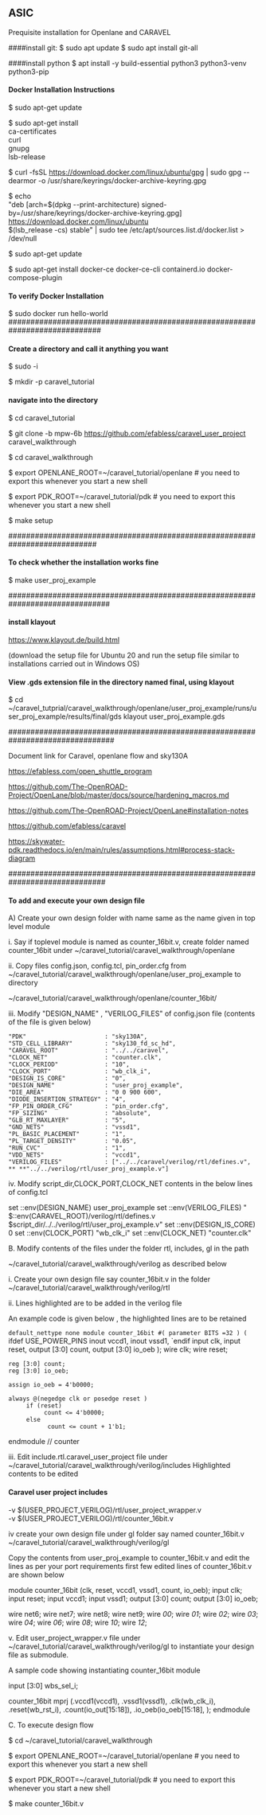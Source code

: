 ## ASIC
Prequisite installation for Openlane and CARAVEL

####install git:
$ sudo apt update
$ sudo apt install git-all

####install python
$ apt install -y build-essential python3 python3-venv python3-pip

#### Docker Installation Instructions 
 $ sudo apt-get update

 $ sudo apt-get install \
    ca-certificates \
    curl \
    gnupg \
    lsb-release
	
$ curl -fsSL https://download.docker.com/linux/ubuntu/gpg | sudo gpg --dearmor -o /usr/share/keyrings/docker-archive-keyring.gpg
 
$ echo \
  "deb [arch=$(dpkg --print-architecture) signed-by=/usr/share/keyrings/docker-archive-keyring.gpg] https://download.docker.com/linux/ubuntu \
  $(lsb_release -cs) stable" | sudo tee /etc/apt/sources.list.d/docker.list > /dev/null
  
$ sudo apt-get update

$ sudo apt-get install docker-ce docker-ce-cli containerd.io docker-compose-plugin

#### To verify Docker Installation

$ sudo docker run hello-world
#############################################################################

#### Create a directory and call it anything you want

$ sudo -i 

$ mkdir -p caravel_tutorial

#### navigate into the directory

$ cd caravel_tutorial

$ git clone -b mpw-6b https://github.com/efabless/caravel_user_project caravel_walkthrough

$ cd caravel_walkthrough

$ export OPENLANE_ROOT=~/caravel_tutorial/openlane # you need to export this whenever you start a new shell

$ export PDK_ROOT=~/caravel_tutorial/pdk # you need to export this whenever you start a new shell

$ make setup

############################################################################

#### To check whether the installation works fine

$ make user_proj_example

###############################################################################
#### install klayout
https://www.klayout.de/build.html

(download the setup file for Ubuntu 20 and run the setup file similar to installations carried out in Windows OS)
#### View .gds extension file in the directory named final, using klayout

$ cd ~/caravel_tutprial/caravel_walkthrough/openlane/user_proj_example/runs/user_proj_example/results/final/gds
klayout user_proj_example.gds

################################################################################

Document link for Caravel, openlane flow and sky130A 

https://efabless.com/open_shuttle_program

https://github.com/The-OpenROAD-Project/OpenLane/blob/master/docs/source/hardening_macros.md

https://github.com/The-OpenROAD-Project/OpenLane#installation-notes

https://github.com/efabless/caravel

https://skywater-pdk.readthedocs.io/en/main/rules/assumptions.html#process-stack-diagram

##############################################################################
#### To add and execute your own design file

A) Create your own design folder with name same as the name given in top level module

i. Say if toplevel module is named as counter_16bit.v, create folder named counter_16bit under ~/caravel_tutorial/caravel_walkthrough/openlane

ii. Copy files config.json, config.tcl, pin_order.cfg from ~/caravel_tutorial/caravel_walkthrough/openlane/user_proj_example 
to directory

~/caravel_tutorial/caravel_walkthrough/openlane/counter_16bit/

iii. Modify "DESIGN_NAME" , "VERILOG_FILES" of config.json file (contents of the file is given below)

    "PDK"                      : "sky130A",
    "STD_CELL_LIBRARY"         : "sky130_fd_sc_hd",
    "CARAVEL_ROOT"             : "../../caravel",
    "CLOCK_NET"                : "counter.clk",
    "CLOCK_PERIOD"             : "10",
    "CLOCK_PORT"               : "wb_clk_i",
    "DESIGN_IS_CORE"           : "0",
    "DESIGN_NAME"              : "user_proj_example",
    "DIE_AREA"                 : "0 0 900 600",
    "DIODE_INSERTION_STRATEGY" : "4",
    "FP_PIN_ORDER_CFG"         : "pin_order.cfg",
    "FP_SIZING"                : "absolute",
    "GLB_RT_MAXLAYER"          : "5",
    "GND_NETS"                 : "vssd1",
    "PL_BASIC_PLACEMENT"       : "1",
    "PL_TARGET_DENSITY"        : "0.05",
    "RUN_CVC"                  : "1",
    "VDD_NETS"                 : "vccd1",
    "VERILOG_FILES"            : ["../../caravel/verilog/rtl/defines.v", ** **"../../verilog/rtl/user_proj_example.v"]





iv. Modify script_dir,CLOCK_PORT,CLOCK_NET contents in the below lines of config.tcl 

 set ::env(DESIGN_NAME) user_proj_example
 set ::env(VERILOG_FILES) "\
   $::env(CARAVEL_ROOT)/verilog/rtl/defines.v \
   $script_dir/../../verilog/rtl/user_proj_example.v"
 set ::env(DESIGN_IS_CORE) 0
 set ::env(CLOCK_PORT) "wb_clk_i"
 set ::env(CLOCK_NET) "counter.clk"

B. Modify contents of the files under the folder rtl, includes, gl in the path

~/caravel_tutorial/caravel_walkthrough/verilog as described below

i. Create your own design file say counter_16bit.v in the folder
~/caravel_tutorial/caravel_walkthrough/verilog/rtl

ii. Lines highlighted are to be added in the verilog file

An example code is given below , the highlighted lines are to be retained


`default_nettype none
module counter_16bit #(
       parameter BITS =32
) (
`ifdef USE_POWER_PINS
   inout vccd1,
   inout vssd1,
 `endif
    input clk, 
    input reset,
    output [3:0] count,
    output [3:0] io_oeb
  );
    wire clk;
    wire reset;

    reg [3:0] count;
    reg [3:0] io_oeb;

    assign io_oeb = 4'b0000;

    always @(negedge clk or posedge reset )
         if (reset) 
              count <= 4'b0000;
         else
               count <= count + 1'b1;
endmodule // counter 

iii. Edit include.rtl.caravel_user_project file under
~/caravel_tutorial/caravel_walkthrough/verilog/includes
Highlighted contents to be edited

#### Caravel user project includes

-v $(USER_PROJECT_VERILOG)/rtl/user_project_wrapper.v	     
-v $(USER_PROJECT_VERILOG)/rtl/counter_16bit.v

iv create your own design file under gl folder say named counter_16bit.v 
~/caravel_tutorial/caravel_walkthrough/verilog/gl

Copy the contents from user_proj_example to counter_16bit.v and edit the lines as per your port requirements
first few edited lines of counter_16bit.v are shown below

module counter_16bit (clk,
    reset,
    vccd1,
    vssd1,
    count,
    io_oeb);
 input clk;
 input reset;
 input vccd1;
 input vssd1;
 output [3:0] count;
 output [3:0] io_oeb;

 wire net6;
 wire net7;
 wire net8;
 wire net9;
 wire _00_;
 wire _01_;
 wire _02_;
 wire _03_;
 wire _04_;
 wire _06_;
 wire _08_;
 wire _10_;
 wire _12_;



v. Edit user_project_wrapper.v file under
~/caravel_tutorial/caravel_walkthrough/verilog/gl
to instantiate your design file as submodule. 

A sample code showing instantiating counter_16bit module

input [3:0] wbs_sel_i;

counter_16bit mprj (.vccd1(vccd1),
    .vssd1(vssd1),
    .clk(wb_clk_i),
    .reset(wb_rst_i),
    .count(io_out[15:18]),
    .io_oeb(io_oeb[15:18],
    );
endmodule




C. To execute design flow 

$ cd ~/caravel_tutorial/caravel_walkthrough

$ export OPENLANE_ROOT=~/caravel_tutorial/openlane # you need to export this whenever you start a new shell

$ export PDK_ROOT=~/caravel_tutorial/pdk # you need to export this whenever you start a new shell

$ make counter_16bit.v
